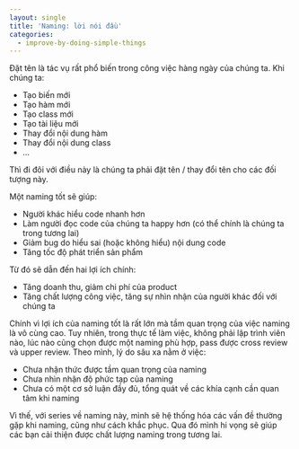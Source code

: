 ```yaml
---
layout: single
title: 'Naming: lời nói đầu'
categories:
  - improve-by-doing-simple-things
---
```


Đặt tên là tác vụ rất phổ biến trong công việc hàng ngày của chúng ta. Khi chúng ta:

- Tạo biến mới
- Tạo hàm mới
- Tạo class mới
- Tạo tài liệu mới
- Thay đổi nội dung hàm
- Thay đổi nội dung class
- ...

Thì đi đôi với điều này là chúng ta phải đặt tên / thay đổi tên cho các đối tượng này.

Một naming tốt sẽ giúp:

- Người khác hiểu code nhanh hơn
- Làm người đọc code của chúng ta happy hơn (có thể chính là chúng ta trong tương lai)
- Giảm bug do hiểu sai (hoặc không hiểu) nội dung code
- Tăng tốc độ phát triển sản phẩm

Từ đó sẽ dẫn đến hai lợi ích chính:

- Tăng doanh thu, giảm chi phí của product
- Tăng chất lượng công việc, tăng sự nhìn nhận của người khác đối với chúng ta

Chính vì lợi ích của naming tốt là rất lớn mà tầm quan trọng của việc naming là vô cùng cao.
Tuy nhiên, trong thực tế làm việc, không phải lập trình viên nào, lúc nào cũng chọn được một naming phù hợp, pass được cross review và upper review.
Theo mình, lý do sâu xa nằm ở việc:

- Chưa nhận thức được tầm quan trọng của naming
- Chưa nhìn nhận độ phức tạp của naming
- Chưa có một cơ sở luận đầy đủ, tổng quát về các khía cạnh cần quan tâm khi naming

Vì thế, với series về naming này, mình sẽ hệ thống hóa các vấn đề thường gặp khi naming, cũng như cách khắc phục. Qua đó mình hi vọng sẽ giúp các bạn cải thiện được chất lượng naming trong tương lai.
